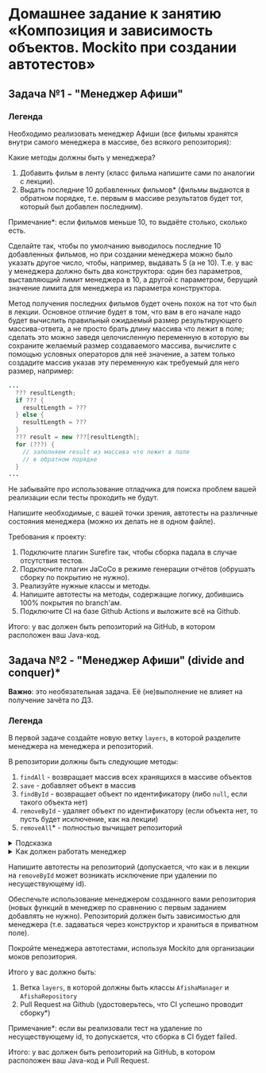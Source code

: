 # Домашнее задание к занятию «Композиция и зависимость объектов. Mockito при создании автотестов»
## Задача №1 - "Менеджер Афиши"

### Легенда
Необходимо реализовать менеджер Афиши (все фильмы хранятся внутри самого менеджера в массиве, без всякого репозитория):



Какие методы должны быть у менеджера?
1. Добавить фильм в ленту (класс фильма напишите сами по аналогии с лекции).
1. Выдать последние 10 добавленных фильмов* (фильмы выдаются в обратном порядке, т.е. первым в массиве результатов будет тот, который был добавлен последним).

Примечание*: если фильмов меньше 10, то выдаёте столько, сколько есть.

Сделайте так, чтобы по умолчанию выводилось последние 10 добавленных фильмов, но при создании менеджера можно было указать другое число, чтобы, например, выдавать 5 (а не 10). Т.е. у вас у менеджера должно быть два конструктора: один без параметров, выставляющий лимит менеджера в 10, а другой с параметром, берущий значение лимита для менеджера из параметра конструктора.

Метод получения последних фильмов будет очень похож на тот что был в лекции. Основное отличие будет в том, что вам в его начале надо будет вычислить правильный ожидаемый размер результирующего массива-ответа, а не просто брать длину массива что лежит в поле; сделать это можно заведя целочисленную переменную в которую вы сохраните желаемый размер создаваемого массива, вычислите с помощью условных операторов для неё значение, а затем только создадите массив указав эту переменную как требуемый для него размер, например:

```java
...
  ??? resultLength;
  if ??? {
    resultLength = ???
  } else {
    resultLength = ???
  }
  ??? result = new ???[resultLength];
  for (???) {
    // заполняем result из массива что лежит в поле
    // в обратном порядке
  }
...
```

Не забывайте про использование отладчика для поиска проблем вашей реализации если тесты проходить не будут.

Напишите необходимые, с вашей точки зрения, автотесты на различные состояния менеджера (можно их делать не в одном файле).

Требования к проекту:
1. Подключите плагин Surefire так, чтобы сборка падала в случае отсутствия тестов.
1. Подключите плагин JaCoCo в режиме генерации отчётов (обрушать сборку по покрытию не нужно).
1. Реализуйте нужные классы и методы.
1. Напишите автотесты на методы, содержащие логику, добившись 100% покрытия по branch'ам.
1. Подключите CI на базе Github Actions и выложите всё на Github.

Итого: у вас должен быть репозиторий на GitHub, в котором расположен ваш Java-код.

## Задача №2 - "Менеджер Афиши" (divide and conquer)*

**Важно**: это необязательная задача. Её (не)выполнение не влияет на получение зачёта по ДЗ.

### Легенда

В первой задаче создайте новую ветку `layers`, в которой разделите менеджера на менеджера и репозиторий.

В репозитории должны быть следующие методы:
1. `findAll` - возвращает массив всех хранящихся в массиве объектов
1. `save` - добавляет объект в массив
1. `findById` - возвращает объект по идентификатору (либо `null`, если такого объекта нет)
1. `removeById` - удаляет объект по идентификатору (если объекта нет, то пусть будет исключение, как на лекции)
1. `removeAll`* - полностью вычищает репозиторий

<details>
  <summary>Подсказка</summary>
  
  Для удаления всех элементов достаточно в `items` положить пустой массив. 
  
  В Java встроен механизм, который называется Garbage Collection (сборка мусора), он сам удаляет из памяти машины неиспользуемые объекты.
</details>

<details>
  <summary>Как должен работать менеджер</summary>
  
  Если брать пример из лекции и реализовывать репозиторий, работающий в памяти, то репозиторий будет выглядеть вот так:
```java
package ru.netology.repository;

import ru.netology.domain.PurchaseItem;

public class CartRepository {
  private PurchaseItem[] items = new PurchaseItem[0];

  public void save(PurchaseItem item) {
    int length = items.length + 1;
    PurchaseItem[] tmp = new PurchaseItem[length];
    System.arraycopy(items, 0, tmp, 0, items.length);
    int lastIndex = tmp.length - 1;
    tmp[lastIndex] = item;
    items = tmp;
  }

  public PurchaseItem[] findAll() {
    return items;
  }

  public void removeById(int id) {
    int length = items.length - 1;
    PurchaseItem[] tmp = new PurchaseItem[length];
    int index = 0;
    for (PurchaseItem item : items) {
      if (item.getId() != id) {
        tmp[index] = item;
        index++;
      }
    }
    items = tmp;
  }
}
```

А сервис вот так:
```java
package ru.netology.manager;

import ru.netology.domain.PurchaseItem;
import ru.netology.repository.CartRepository;

public class CartManager {
  private CartRepository repository;

  public CartManager(CartRepository repository) {
    this.repository = repository;
  }

  public void add(PurchaseItem item) {
    repository.save(item);
  }

  public PurchaseItem[] getAll() {
    PurchaseItem[] items = repository.findAll();
    PurchaseItem[] result = new PurchaseItem[items.length];
    for (int i = 0; i < result.length; i++) {
      int index = items.length - i - 1;
      result[i] = items[index];
    }
    return result;
  }

  public void removeById(int id) {
    repository.removeById(id);
  }
}
```
</details>

Напишите автотесты на репозиторий (допускается, что как и в лекции на `removeById` может возникать исключение при удалении по несуществующему id).

Обеспечьте использование менеджером созданного вами репозитория (новых функций в менеджер по сравнению с первым заданием добавлять не нужно). Репозиторий должен быть зависимостью для менеджера (т.е. задаваться через конструктор и храниться в приватном поле).

Покройте менеджера автотестами, используя Mockito для организации моков репозитория.

Итого у вас должно быть:
1. Ветка `layers`, в которой должны быть классы `AfishaManager` и `AfishaRepository`
1. Pull Request на Github (удостоверьтесь, что CI успешно проводит сборку*)

Примечание*: если вы реализовали тест на удаление по несуществующему id, то допускается, что сборка в CI будет failed.

Итого: у вас должен быть репозиторий на GitHub, в котором расположен ваш Java-код и Pull Request.
